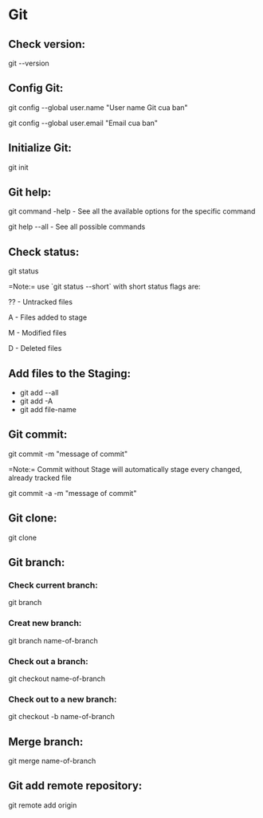 # Git

## Check version: 
 git --version

## Config Git: 
 <p> git config --global user.name "User name Git cua ban" </p>
 <p> git config --global user.email "Email cua ban" </p>

## Initialize Git: 
 git init

## Git help:
 <p> git command -help -  See all the available options for the specific command </p>
 <p> git help --all -  See all possible commands </p>

## Check status:
 <p> git status </p>
 <p> =Note:= use `git status --short` with short status flags are: </p>
 <p> ?? - Untracked files </p>
 <p> A - Files added to stage </p>
 <p> M - Modified files </p>
 <p> D - Deleted files </p>

## Add files to the Staging:
 - git add --all
 - git add -A
 - git add file-name
 
## Git commit:
 <p> git commit -m "message of commit" </p>
 <p> =Note:= Commit without Stage will automatically stage every changed, already tracked file </p>
 <p> git commit -a -m "message of commit" </p>
 
## Git clone:
 git clone
 
## Git branch:
### Check current branch:
 git branch
### Creat new branch:
 git branch name-of-branch
### Check out a branch:
 git checkout name-of-branch
### Check out to a new branch:
 git checkout -b name-of-branch

## Merge branch:
 git merge name-of-branch

## Git add remote repository:
 git remote add origin <url>

